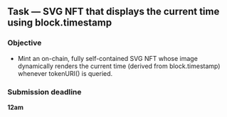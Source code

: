 ## Task — SVG NFT that displays the current time using block.timestamp

### Objective

- Mint an on-chain, fully self-contained SVG NFT whose image dynamically renders the current time (derived from block.timestamp) whenever tokenURI() is queried.

### Submission deadline
**12am**
